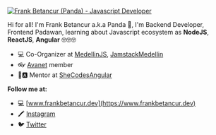 [![Frank Betancur (Panda) - Javascript Developer](https://res.cloudinary.com/panda2me/image/upload/v1594420854/WALLPAPER-PANDA-MERAKI_vw8bs2.png)](https://www.frankbetancur.dev)

Hi for all! I'm Frank Betancur a.k.a Panda 🐼, I'm Backend Developer, Frontend Padawan, learning about Javascript ecosystem as **NodeJS**, **ReactJS**, **Angular** 🤓🤓🤓

* 💻  Co-Organizer at [MedellinJS](https://medellinjs.org/), [JamstackMedellin](https://www.meetup.com/es-ES/JAMstack-Medellin/?_locale=es-ES)
* 👓  [Avanet](https://avanet.org/) member
* 👩🅰️  Mentor at [SheCodesAngular](https://twitter.com/SheCodesAngular)

**Follow me at:**

* 💻  [www.frankbetancur.dev](https://www.frankbetancur.dev)
* 🖍️  [Instagram](https://www.instagram.com/elpanda2me/)
* 🐦  [Twitter](https://twitter.com/KranK2Me)
